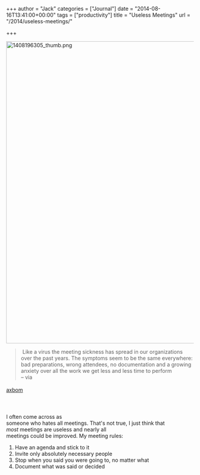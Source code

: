 +++
author = "Jack"
categories = ["Journal"]
date = "2014-08-16T13:41:00+00:00"
tags = ["productivity"]
title = "Useless Meetings"
url = "/2014/useless-meetings/"

+++

<div>
  <a href="/img/2014/08/1408196305_thumb.png"><img class="alignnone size-full wp-image-1442" src="/img/2014/08/1408196305_thumb.png" alt="1408196305_thumb.png" width="599" height="809" srcset="/img/2014/08/1408196305_thumb.png 599w, /img/2014/08/1408196305_thumb-222x300.png 222w" sizes="(max-width: 599px) 100vw, 599px" /></a>
</div>

<div>
</div>

> <div>
>    Like a virus the meeting sickness has spread in our organizations over the past years. The symptoms seem to be the same everywhere: bad preparations, wrong attendees, no documentation and a growing anxiety over all the work we get less and less time to perform
> </div><footer>&#8211; via 

[axbom][1]<span style="line-height: 22px; white-space: pre-wrap; color: #474747; font-family: 'Helvetica Neue';"><br /> </span></footer> <footer><span style="white-space: pre-wrap;"> </span></footer> <footer><span style="white-space: pre-wrap;">I often come across as someone who hates all meetings. That's not true, I just think that </span><i style="white-space: pre-wrap;">most</i> <span style="white-space: pre-wrap;">meetings are useless and nearly all meetings could be improved. My meeting rules:</span></footer> 

  1. Have an agenda and stick to it
  2. Invite only absolutely necessary people
  3. Stop when you said you were going to, no matter what
  4. Document what was said or decided

&nbsp;

 [1]: http://axbom.se/useless-meetings